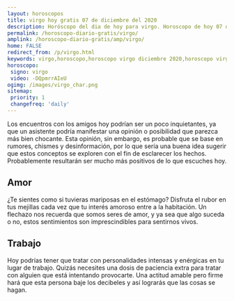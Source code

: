 ```yaml
---
layout: horoscopos
title: virgo hoy gratis 07 de diciembre del 2020 
description: Horóscopo del dia de hoy para virgo. Horoscopo de hoy 07 de diciembre del 2020. Las predicciones de amor, trabajo, vida personal gratis.
permalink: /horoscopo-diario-gratis/virgo/
amplink: /horoscopo-diario-gratis/amp/virgo/
home: FALSE
redirect_from: /p/virgo.html
keywords: virgo,horoscopo,horoscopo virgo diciembre 2020,horoscopo virgo hoy,tarot virgo diciembre 2020,horoscopo virgo,tarot virgo hoy,horoscopo de hoy,horoscopo diario,tarot del amor,horoscopo de hoy virgo,horoscopo diario del tarot, Horoscopo de hoy virgo 07 de diciembre del 2020,horóscopo del día,signos zodiacales 2020, el horoscopo de hoy
horoscopo:
 signo: virgo
 video: -DQpmrrAIeU
ogimg: /images/virgo_char.png
sitemap:
 priority: 1
 changefreq: 'daily'
---
```



Los encuentros con los amigos hoy podrían ser un poco inquietantes, ya que un asistente podría manifestar una opinión o posibilidad que parezca más bien chocante. Esta opinión, sin embargo, es probable que se base en rumores, chismes y desinformación, por lo que sería una buena idea sugerir que estos conceptos se exploren con el fin de esclarecer los hechos. Probablemente resultarán ser mucho más positivos de lo que escuches hoy.

## Amor

¿Te sientes como si tuvieras mariposas en el estómago? Disfruta el rubor en tus mejillas cada vez que tu interés amoroso entre a la habitación. Un flechazo nos recuerda que somos seres de amor, y ya sea que algo suceda o no, estos sentimientos son imprescindibles para sentirnos vivos.

## Trabajo

Hoy podrías tener que tratar con personalidades intensas y enérgicas en tu lugar de trabajo. Quizás necesites una dosis de paciencia extra para tratar con alguien que está intentando provocarte. Una actitud amable pero firme hará que esta persona baje los decibeles y así lograrás que las cosas se hagan.